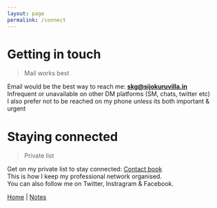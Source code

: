 ```yaml
---
layout: page
permalink: /connect
---
```


# Getting in touch

> Mail works best

Email would be the best way to reach me: **skg@sijokuruvilla.in**  <br>
Infrequent or unavailable on other DM platforms (SM, chats, twitter etc) <br>
I also prefer not to be reached on my phone unless its both important & urgent <br>

# Staying connected

> Private list

Get on my private list to stay connected: [Contact book](https://www.sijokuruvilla.in/contact) <br>
This is how I keep my professional network organised. <br>
You can also follow me on Twitter, Instragram & Facebook. <br>

[Home](https://www.sijokuruvilla.in/) \| [Notes](https://www.sijokuruvilla.in/notes)

<!--
# Note

> Best reached on email

* I don't prefer calls <br>
* I don't do connects <br>
* I don't accept mementos <br>

-->







